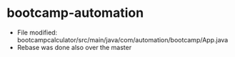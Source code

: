 # bootcamp-automation

* File modified: bootcampcalculator/src/main/java/com/automation/bootcamp/App.java
* Rebase was done also over the master
